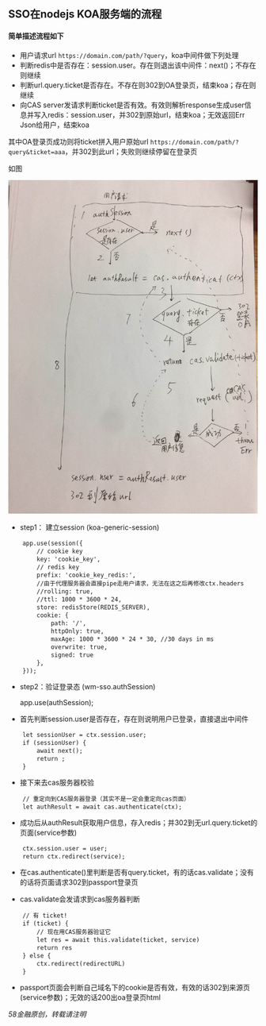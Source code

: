 ## SSO在nodejs KOA服务端的流程

#### 简单描述流程如下

- 用户请求url `https://domain.com/path/?query`，koa中间件做下列处理
- 判断redis中是否存在：session.user。存在则退出该中间件：next()；不存在则继续
- 判断url.query.ticket是否存在。不存在则302到OA登录页，结束koa；存在则继续
- 向CAS server发请求判断ticket是否有效。有效则解析response生成user信息并写入redis：session.user，并302到原始url，结束koa；无效返回Err Json给用户，结束koa

其中OA登录页成功则将ticket拼入用户原始url `https://domain.com/path/?query&ticket=aaa`，并302到此url；失败则继续停留在登录页



如图

![](https://github.com/jiajianrong/MarkdownPhotos/blob/master/sso/sso.jpg?raw=true)


- step1： 建立session (koa-generic-session)
```
    app.use(session({
        // cookie key
        key: 'cookie_key',
        // redis key
        prefix: 'cookie_key_redis:',
        //由于代理服务器会直接pipe走用户请求，无法在这之后再修改ctx.headers
        //rolling: true,
        //ttl: 1000 * 3600 * 24,
        store: redisStore(REDIS_SERVER),
        cookie: {
            path: '/',
            httpOnly: true,
            maxAge: 1000 * 3600 * 24 * 30, //30 days in ms
            overwrite: true,
            signed: true
        },
    }));
```
 

- step2：验证登录态 (wm-sso.authSession)

    app.use(authSession);


- 首先判断session.user是否存在，存在则说明用户已登录，直接退出中间件
```
    let sessionUser = ctx.session.user;
    if (sessionUser) {
        await next();
        return ;
    }
```

- 接下来去cas服务器校验
```
    // 重定向到CAS服务器登录（其实不是一定会重定向cas页面）
    let authResult = await cas.authenticate(ctx);
```

- 成功后从authResult获取用户信息，存入redis；并302到无url.query.ticket的页面(service参数)
```
    ctx.session.user = user;
    return ctx.redirect(service);
```
 
- 在cas.authenticate()里判断是否有query.ticket，有的话cas.validate；没有的话将页面请求302到passport登录页


- cas.validate会发请求到cas服务器判断
```
    // 有 ticket!
    if (ticket) {
        // 现在用CAS服务器验证它
        let res = await this.validate(ticket, service)
        return res
    } else {
        ctx.redirect(redirectURL)
    }
```

- passport页面会判断自己域名下的cookie是否有效，有效的话302到来源页(service参数)；无效的话200出oa登录页html




*58金融原创，转载请注明*